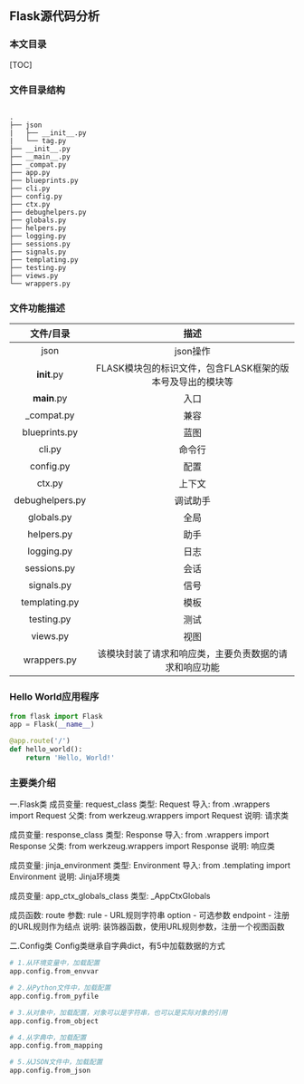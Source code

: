 ## Flask源代码分析
### 本文目录

[TOC]



### 文件目录结构

<code>
.
├── json
|   ├── __init__.py
|   └── tag.py
├── __init__.py
├── __main__.py
├── _compat.py
├── app.py
├── blueprints.py
├── cli.py
├── config.py
├── ctx.py
├── debughelpers.py
├── globals.py
├── helpers.py
├── logging.py
├── sessions.py
├── signals.py
├── templating.py
├── testing.py
├── views.py
└── wrappers.py
</code>

### 文件功能描述

| 文件/目录 | 描述 |
| :-----: | :-----: |
| json | json操作 |
| __init__.py | FLASK模块包的标识文件，包含FLASK框架的版本号及导出的模块等 |
| __main__.py | 入口 |
| _compat.py | 兼容 |
| blueprints.py | 蓝图 |
| cli.py | 命令行 |
| config.py | 配置 |
| ctx.py | 上下文 |
| debughelpers.py | 调试助手 |
| globals.py | 全局 |
| helpers.py | 助手 |
| logging.py | 日志 |
| sessions.py | 会话 |
| signals.py | 信号 |
| templating.py | 模板 |
| testing.py | 测试 |
| views.py | 视图 |
| wrappers.py | 该模块封装了请求和响应类，主要负责数据的请求和响应功能 |

### Hello World应用程序
```python
from flask import Flask
app = Flask(__name__)

@app.route('/')
def hello_world():
    return 'Hello, World!'
```

### 主要类介绍

一.Flask类
成员变量: request_class
    类型: Request
    导入: from .wrappers import Request
    父类: from werkzeug.wrappers import Request
说明: 请求类

成员变量: response_class
    类型: Response
    导入: from .wrappers import Response
    父类: from werkzeug.wrappers import Response
说明: 响应类

成员变量: jinja_environment
    类型: Environment
    导入: from .templating import Environment
说明: Jinja环境类

成员变量: app_ctx_globals_class
    类型: _AppCtxGlobals


成员函数: route
参数:
    rule - URL规则字符串
    option - 可选参数
    endpoint - 注册的URL规则作为结点
说明: 装饰器函数，使用URL规则参数，注册一个视图函数

二.Config类
Config类继承自字典dict，有5中加载数据的方式

```python
# 1.从环境变量中，加载配置
app.config.from_envvar

# 2.从Python文件中，加载配置
app.config.from_pyfile

# 3.从对象中，加载配置，对象可以是字符串，也可以是实际对象的引用
app.config.from_object

# 4.从字典中，加载配置
app.config.from_mapping

# 5.从JSON文件中，加载配置
app.config.from_json
```
